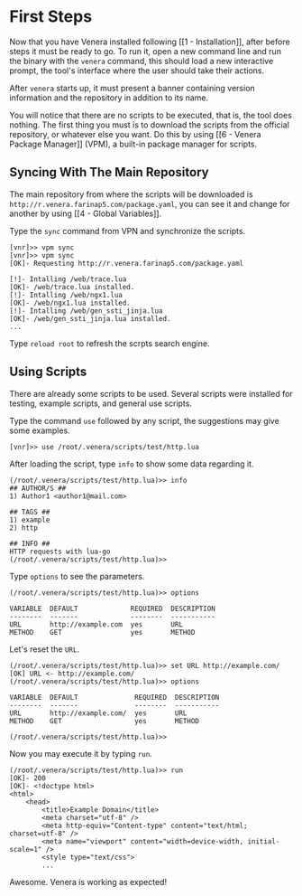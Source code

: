 # First Steps

Now that you have Venera installed following [[1 - Installation]], after before steps it must be ready to go. To run it, open a new command line and run the binary with the `venera` command, this should load a new interactive prompt, the tool's interface where the user should take their actions.

After `venera` starts up, it must present a banner containing version information and the repository in addition to its name.

You will notice that there are no scripts to be executed, that is, the tool does nothing. The first thing you must is to download the scripts from the official repository, or whatever else you want. Do this by using [[6 - Venera Package Manager]] (VPM), a built-in package manager for scripts.

## Syncing With The Main Repository

The main repository from where the scripts will be downloaded is `http://r.venera.farinap5.com/package.yaml`, you can see it and change for another by using [[4 - Global Variables]].

Type the `sync` command from VPN and synchronize the scripts.

```
[vnr]>> vpm sync
[vnr]>> vpm sync
[OK]- Requesting http://r.venera.farinap5.com/package.yaml                              

[!]- Intalling /web/trace.lua
[OK]- /web/trace.lua installed.
[!]- Intalling /web/ngx1.lua
[OK]- /web/ngx1.lua installed.
[!]- Intalling /web/gen_ssti_jinja.lua
[OK]- /web/gen_ssti_jinja.lua installed.
...
```

Type `reload root` to refresh the scrpts search engine.
## Using Scripts

There are already some scripts to be used. Several scripts were installed for testing, example scripts, and general use scripts.

Type the command `use` followed by any script, the suggestions may give some examples.

```
[vnr]>> use /root/.venera/scripts/test/http.lua
```

After loading the script, type `info` to show some data regarding it.

```
(/root/.venera/scripts/test/http.lua)>> info
## AUTHOR/S ##
1) Author1 <author1@mail.com>

## TAGS ##
1) example
2) http

## INFO ##
HTTP requests with lua-go
(/root/.venera/scripts/test/http.lua)>>
```

Type `options` to see the parameters.

```
(/root/.venera/scripts/test/http.lua)>> options

VARIABLE  DEFAULT             REQUIRED  DESCRIPTION
--------  -------             --------  -----------
URL       http://example.com  yes       URL
METHOD    GET                 yes       METHOD
```

Let's reset the `URL`.

```
(/root/.venera/scripts/test/http.lua)>> set URL http://example.com/
[OK] URL <- http://example.com/
(/root/.venera/scripts/test/http.lua)>> options

VARIABLE  DEFAULT              REQUIRED  DESCRIPTION
--------  -------              --------  -----------
URL       http://example.com/  yes       URL
METHOD    GET                  yes       METHOD

(/root/.venera/scripts/test/http.lua)>>
```

Now you may execute it by typing `run`.

```
(/root/.venera/scripts/test/http.lua)>> run
[OK]- 200
[OK]- <!doctype html>
<html>
	<head>
		<title>Example Domain</title>
		<meta charset="utf-8" />
		<meta http-equiv="Content-type" content="text/html; charset=utf-8" />
		<meta name="viewport" content="width=device-width, initial-scale=1" />
		<style type="text/css">
		...
```

Awesome. Venera is working as expected!